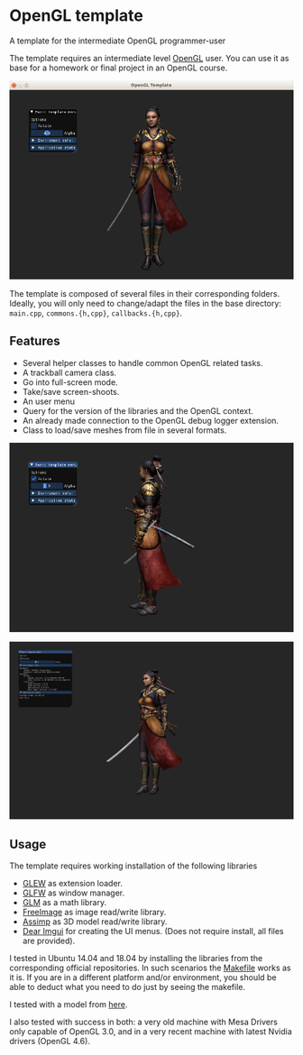 # OpenGL template

A template for the intermediate OpenGL programmer-user

The template requires an intermediate level [OpenGL](http://www.opengl.org/) user. You can use it as base for a homework or final project in an OpenGL course.

![template](../img/template.png)

The template is composed of several files in their corresponding folders. Ideally, you will only need to change/adapt the files in the base directory: `main.cpp`, `commons.{h,cpp}`, `callbacks.{h,cpp}`.

## Features

* Several helper classes to handle common OpenGL related tasks.
* A trackball camera class.
* Go into full-screen mode.
* Take/save screen-shoots.
* An user menu
* Query for the version of the libraries and the OpenGL context.
* An already made connection to the OpenGL debug logger extension.
* Class to load/save meshes from file in several formats.

![template](../img/menuTemplate.png)

![template](../img/full-screen.png)

## Usage

The template requires working installation of the following libraries

* [GLEW](http://glew.sourceforge.net/) as extension loader.
* [GLFW](http://www.glfw.org/) as window manager.
* [GLM](https://glm.g-truc.net) as a math library.
* [FreeImage](http://freeimage.sourceforge.net/) as image read/write library.
* [Assimp](http://www.assimp.org/) as 3D model read/write library.
* [Dear Imgui](https://github.com/ocornut/imgui) for creating the UI menus. (Does not require install, all files are provided).

I tested in Ubuntu 14.04 and 18.04 by installing the libraries from the corresponding official repositories. In such scenarios the [Makefile](Makefile) works as it is. If you are in a different platform and/or environment, you should be able to deduct what you need to do just by seeing the makefile.

I tested with a model from [here](http://www.cgtrader.com/free-3d-models/character/woman/nyra-game-model).

I also tested with success in both: a very old machine with Mesa Drivers only capable of OpenGL 3.0,
and in a very recent machine with latest Nvidia drivers (OpenGL 4.6).